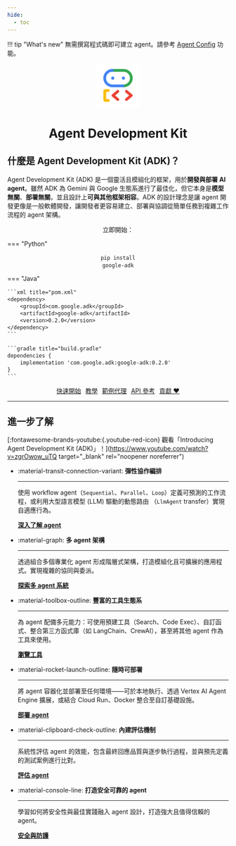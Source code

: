 ```yaml
---
hide:
  - toc
---
```


!!! tip "What's new"
    無需撰寫程式碼即可建立 agent。請參考
    [Agent Config](/adk-docs/agents/config/) 功能。

<div style="text-align: center;">
  <div class="centered-logo-text-group">
    <img src="assets/agent-development-kit.png" alt="Agent Development Kit Logo" width="100">
    <h1>Agent Development Kit</h1>
  </div>
</div>

## 什麼是 Agent Development Kit (ADK)？

Agent Development Kit (ADK) 是一個靈活且模組化的框架，用於**開發與部署 AI agent**。雖然 ADK 為 Gemini 與 Google 生態系進行了最佳化，但它本身是**模型無關**、**部署無關**，並且設計上**可與其他框架相容**。ADK 的設計理念是讓 agent 開發更像是一般軟體開發，讓開發者更容易建立、部署與協調從簡單任務到複雜工作流程的 agent 架構。

<div id="centered-install-tabs" class="install-command-container" markdown="1">

<p class="get-started-text" style="text-align: center;">立即開始：</p>

=== "Python"
    <br>
    <p style="text-align: center;">
    <code>pip install google-adk</code>
    </p>

=== "Java"

    ```xml title="pom.xml"
    <dependency>
        <groupId>com.google.adk</groupId>
        <artifactId>google-adk</artifactId>
        <version>0.2.0</version>
    </dependency>
    ```

    ```gradle title="build.gradle"
    dependencies {
        implementation 'com.google.adk:google-adk:0.2.0'
    }
    ```
</div>


<p style="text-align:center;">
  <a href="get-started/quickstart/" class="md-button" style="margin:3px">快速開始</a>
  <a href="tutorials/" class="md-button" style="margin:3px">教學</a>
  <a href="http://github.com/google/adk-samples" class="md-button" target="_blank" style="margin:3px">範例代理</a>
  <a href="api-reference/" class="md-button" style="margin:3px">API 參考</a>
  <a href="contributing-guide/" class="md-button" style="margin:3px">貢獻 ❤️</a>
</p>

---

## 進一步了解

[:fontawesome-brands-youtube:{.youtube-red-icon} 觀看「Introducing Agent Development Kit (ADK)」！](https://www.youtube.com/watch?v=zgrOwow_uTQ target="_blank" rel="noopener noreferrer")

<div class="grid cards" markdown>

-   :material-transit-connection-variant: **彈性協作編排**

    ---

    使用 workflow agent（`Sequential`、`Parallel`、`Loop`）定義可預測的工作流程，或利用大型語言模型 (LLM) 驅動的動態路由
    （`LlmAgent` transfer）實現自適應行為。

    [**深入了解 agent**](agents/index.md)

-   :material-graph: **多 agent 架構**

    ---

    透過組合多個專業化 agent 形成階層式架構，打造模組化且可擴展的應用程式。實現複雜的協同與委派。

    [**探索多 agent 系統**](agents/multi-agents.md)

-   :material-toolbox-outline: **豐富的工具生態系**

    ---

    為 agent 配備多元能力：可使用預建工具（Search、Code Exec）、自訂函式、整合第三方函式庫（如 LangChain、CrewAI），甚至將其他 agent 作為工具來使用。

    [**瀏覽工具**](tools/index.md)

-   :material-rocket-launch-outline: **隨時可部署**

    ---

    將 agent 容器化並部署至任何環境——可於本地執行、透過 Vertex AI Agent Engine 擴展，或結合 Cloud Run、Docker 整合至自訂基礎設施。

    [**部署 agent**](deploy/index.md)

-   :material-clipboard-check-outline: **內建評估機制**

    ---

    系統性評估 agent 的效能，包含最終回應品質與逐步執行過程，並與預先定義的測試案例進行比對。

    [**評估 agent**](evaluate/index.md)

-   :material-console-line: **打造安全可靠的 agent**

    ---

    學習如何將安全性與最佳實踐融入 agent 設計，打造強大且值得信賴的 agent。

    [**安全與防護**](safety/index.md)

</div>
